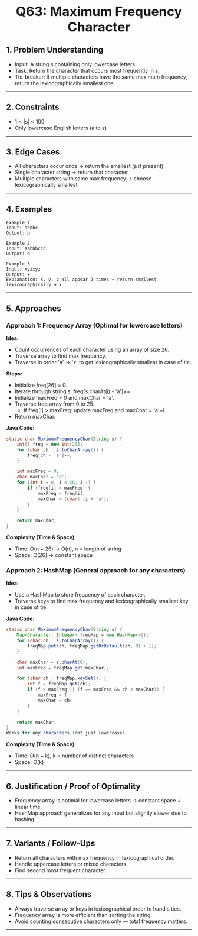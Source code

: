 <!-- #region 63-Maximum Frequency Character -->

<h1 style="text-align:center; font-size:2.5em; font-weight:bold;">Q63: Maximum Frequency Character</h1>

## 1. Problem Understanding

- Input: A string s containing only lowercase letters.
- Task: Return the character that occurs most frequently in s.
- Tie-breaker: If multiple characters have the same maximum frequency, return the lexicographically smallest one.
---

## 2. Constraints

- 1 < |s| < 100
- Only lowercase English letters (a to z)
---

## 3. Edge Cases

- All characters occur once → return the smallest (a if present)
- Single character string → return that character
- Multiple characters with same max frequency → choose lexicographically smallest
---

## 4. Examples

```text
Example 1
Input: abbbc
Output: b

Example 2
Input: aabbbccc
Output: b

Example 3
Input: xyzxyz
Output: x
Explanation: x, y, z all appear 2 times → return smallest lexicographically → x
```

---

## 5. Approaches

### Approach 1: Frequency Array (Optimal for lowercase letters)

**Idea:**
- Count occurrences of each character using an array of size 26.
- Traverse array to find max frequency.
- Traverse in order 'a' → 'z' to get lexicographically smallest in case of tie.

**Steps:**
- Initialize freq[26] = 0.
- Iterate through string s: freq[s.charAt(i) - 'a']++.
- Initialize maxFreq = 0 and maxChar = 'a'.
- Traverse freq array from 0 to 25:
  * If freq[i] > maxFreq: update maxFreq and maxChar = 'a'+i.
- Return maxChar.

**Java Code:**
```java
static char MaximumFrequencyChar(String s) {
    int[] freq = new int[26];
    for (char ch : s.toCharArray()) {
        freq[ch - 'a']++;
    }

    int maxFreq = 0;
    char maxChar = 'a';
    for (int i = 0; i < 26; i++) {
        if (freq[i] > maxFreq) {
            maxFreq = freq[i];
            maxChar = (char) (i + 'a');
        }
    }

    return maxChar;
}
```

**Complexity (Time & Space):**
- Time: O(n + 26) → O(n), n = length of string
- Space: O(26) → constant space

### Approach 2: HashMap (General approach for any characters)

**Idea:**
- Use a HashMap to store frequency of each character.
- Traverse keys to find max frequency and lexicographically smallest key in case of tie.

**Java Code:**
```java
static char MaximumFrequencyChar(String s) {
    Map<Character, Integer> freqMap = new HashMap<>();
    for (char ch : s.toCharArray()) {
        freqMap.put(ch, freqMap.getOrDefault(ch, 0) + 1);
    }

    char maxChar = s.charAt(0);
    int maxFreq = freqMap.get(maxChar);

    for (char ch : freqMap.keySet()) {
        int f = freqMap.get(ch);
        if (f > maxFreq || (f == maxFreq && ch < maxChar)) {
            maxFreq = f;
            maxChar = ch;
        }
    }

    return maxChar;
}
Works for any characters (not just lowercase)
```

**Complexity (Time & Space):**
- Time: O(n + k), k = number of distinct characters
- Space: O(k)

---

## 6. Justification / Proof of Optimality

- Frequency array is optimal for lowercase letters → constant space + linear time.
- HashMap approach generalizes for any input but slightly slower due to hashing.
---

## 7. Variants / Follow-Ups

- Return all characters with max frequency in lexicographical order.
- Handle uppercase letters or mixed characters.
- Find second most frequent character.
---

## 8. Tips & Observations

- Always traverse array or keys in lexicographical order to handle ties.
- Frequency array is more efficient than sorting the string.
- Avoid counting consecutive characters only — total frequency matters.
---

<!-- #endregion -->
